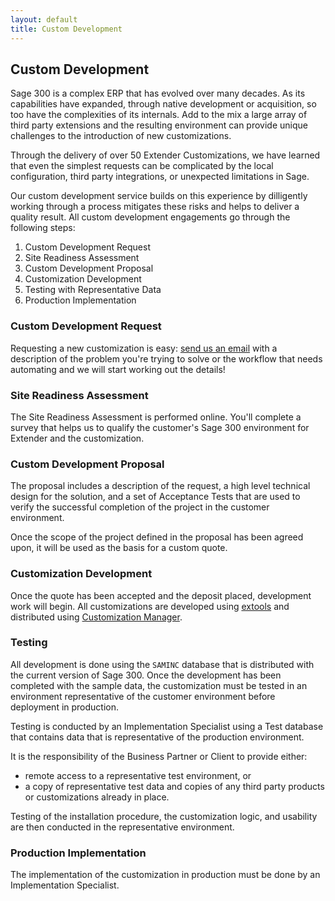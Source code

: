 ```yaml
---
layout: default
title: Custom Development
---
```


## Custom Development

Sage 300 is a complex ERP that has evolved over many decades.  As its 
capabilities have expanded, through native development or acquisition, so
too have the complexities of its internals.  Add to the mix a large array
of third party extensions and the resulting environment can provide unique
challenges to the introduction of new customizations.

Through the delivery of over 50 Extender Customizations, we have learned that 
even the simplest requests can be complicated by the local configuration,
third party integrations, or unexpected limitations in Sage.

Our custom development service builds on this experience by dilligently working
through a process mitigates these risks and helps to deliver a quality result. 
All custom development engagements go through the following steps:

1. Custom Development Request
1. Site Readiness Assessment
1. Custom Development Proposal
1. Customization Development
1. Testing with Representative Data
1. Production Implementation

### Custom Development Request

Requesting a new customization is easy: 
<a href="mailto:chris@poplars.dev?Subject=Customization Request">send us an 
email</a> with a description of the problem you're trying to solve or the 
workflow that needs automating and we will start working out the details!

### Site Readiness Assessment

The Site Readiness Assessment is performed online.  You'll 
complete a survey that helps us to qualify the customer's Sage 300 environment
for Extender and the customization.

### Custom Development Proposal

The proposal includes a description of the request, a high level technical
design for the solution, and a set of Acceptance Tests that are used to verify 
the successful completion of the project in the customer environment.

Once the scope of the project defined in the proposal has been agreed upon, it
will be used as the basis for a custom quote.

### Customization Development

Once the quote has been accepted and the deposit placed, development work will
begin.  All customizations are developed using 
[extools](/opensource.html#extools) and distributed using 
[Customization Manager](/customizations.html).

### Testing

All development is done using the `SAMINC` database that is distributed with the
current version of Sage 300.  Once the development has been completed with the 
sample data, the customization must be tested in an environment representative
of the customer environment before deployment in production.

Testing is conducted by an Implementation Specialist using a Test database that
contains data that is representative of the production environment. 

It is the responsibility of the Business Partner or Client to provide either:

- remote access to a representative test environment, or
- a copy of representative test data and copies of any third party products or
  customizations already in place.

Testing of the installation procedure, the customization logic, and usability
are then conducted in the representative environment.

### Production Implementation

The implementation of the customization in production must be done by an
Implementation Specialist.

